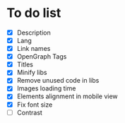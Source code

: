 # To do list

- [x] Description
- [x] Lang
- [x] Link names
- [x] OpenGraph Tags
- [x] Titles
- [x] Minify libs
- [x] Remove unused code in libs
- [x] Images loading time
- [x] Elements alignment in mobile view
- [x] Fix font size
- [ ] Contrast
